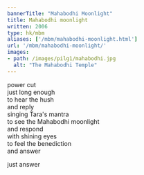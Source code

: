 ```yaml
---
bannerTitle: "Mahabodhi Moonlight" 
title: Mahabodhi moonlight
written: 2006
type: hk/mbm
aliases: ['/mbm/mahabodhi-moonlight.html']
url: '/mbm/mahabodhi-moonlight/'
images:
- path: /images/pilg1/mahabodhi.jpg 
  alt: "The Mahabodhi Temple"
---
```


power cut  
just long enough  
to hear the hush  
and reply  
singing Tara's mantra  
to see the Mahabodhi moonlight  
and respond  
with shining eyes  
to feel the benediction  
and answer
 
just answer

